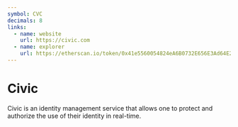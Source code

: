 ```yaml
---
symbol: CVC
decimals: 8
links:
  - name: website
    url: https://civic.com
  - name: explorer
    url: https://etherscan.io/token/0x41e5560054824eA6B0732E656E3Ad64E20e94E45
---
```


# Civic

Civic is an identity management service that allows one to protect and authorize the use of their identity in real-time.
